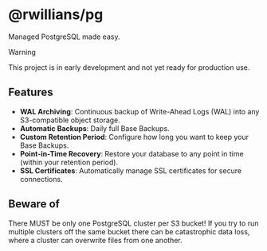 # @rwillians/pg

Managed PostgreSQL made easy.

> [!WARNING]
> This project is in early development and not yet ready for production use.


## Features

- **WAL Archiving**: Continuous backup of Write-Ahead Logs (WAL) into any S3-compatible object storage.
- **Automatic Backups**: Daily full Base Backups.
- **Custom Retention Period**: Configure how long you want to keep your Base Backups.
- **Point-in-Time Recovery**: Restore your database to any point in time (within your retention period).
- **SSL Certificates**: Automatically manage SSL certificates for secure connections.


## Beware of

There MUST be only one PostgreSQL cluster per S3 bucket! If you try to
run multiple clusters off the same bucket there can be catastrophic
data loss, where a cluster can overwrite files from one another.

